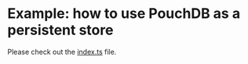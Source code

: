 # Example: how to use PouchDB as a persistent store

Please check out the [index.ts](./index.ts) file.